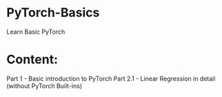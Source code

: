 # PyTorch-Basics
Learn Basic PyTorch

# Content:
Part 1 - Basic introduction to PyTorch
Part 2.1 - Linear Regression in detail (without PyTorch Built-ins)


